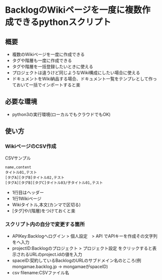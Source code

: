 # BacklogのWikiページを一度に複数作成できるpythonスクリプト

## 概要
- 複数のWikiページを一度に作成できる
- タグや階層も一度に作成できる
- タグや階層を一括登録したいときに使える
- プロジェクトは違うけど同じようなWiki構成にしたい場合に使える
- ドキュメントをWiki納品する場合、ドキュメント一覧をテンプレとして作っておいて一括でインポートすると楽

## 必要な環境
- python3の実行環境(ローカルでもクラウドでもOK)

## 使い方
### WikiページのCSV作成

CSVサンプル
```
name,content
タイトル01,テスト
[タグA][タグB]タイトル02,テスト
[タグA][タグB][タグC]タイトル03/子タイトル01,テスト
```

- 1行目はヘッダー
- 1行1Wikiページ
- Wikiタイトル,本文(カンマで区切る)
- [タグ]や/(階層)をつけておくと楽


### スクリプト内の自分で変更する箇所

- APIKey:Backlogへログイン > 個人設定　> API でAPIキーを作成その文字列を<APIKey>へ入力
- projectID:Backlogのプロジェクト > プロジェクト設定 をクリックすると表示されるURLのproject.idの値を入力
- spaceID:契約しているBacklogのURLのサブドメイン名のところ(例 mongamae.backlog.jp -> mongamaeがspaceID)
- csv filename:CSVファイル名
